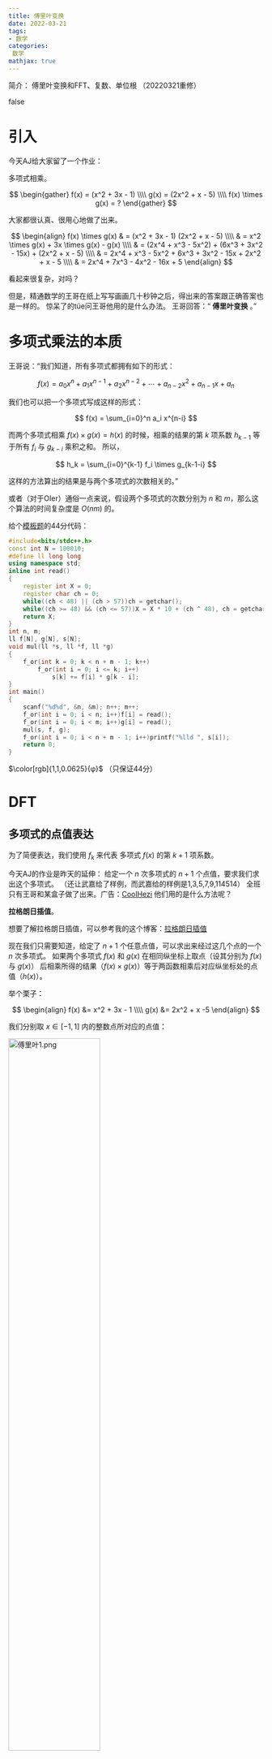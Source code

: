 ```yaml
---
title: 傅里叶变换
date: 2022-03-21
tags:
- 数学
categories:
 数学
mathjax: true
---
```


简介： 傅里叶变换和FFT、复数、单位根
（20220321重修）

<!--more-->

<div id="problem-card-vis">false</div>

# 引入

今天AJ给大家留了一个作业：

多项式相乘。

$$
\begin{gather}
f(x) = (x^2 + 3x - 1) \\\\
g(x) = (2x^2 + x - 5) \\\\
f(x) \times g(x) = ?
\end{gather}
$$

大家都很认真、很用心地做了出来。

$$
\begin{align}
f(x) \times g(x) & = (x^2 + 3x - 1) (2x^2 + x - 5) \\\\
& = x^2 \times g(x) + 3x \times g(x) - g(x) \\\\
& = (2x^4 + x^3 - 5x^2) + (6x^3 + 3x^2 - 15x) + (2x^2 + x - 5) \\\\
& = 2x^4 + x^3 - 5x^2 + 6x^3 + 3x^2 - 15x + 2x^2 + x - 5 \\\\
& = 2x^4 + 7x^3 - 4x^2 - 16x + 5
\end{align}
$$

看起来很复杂，对吗？

但是，精通数学的王哥在纸上写写画画几十秒钟之后，得出来的答案跟正确答案也是一样的。
惊呆了的tüe问王哥他用的是什么办法。
王哥回答：“ **傅里叶变换** 。”

# 多项式乘法的本质

王哥说：“我们知道，所有多项式都拥有如下的形式：

$$
f(x) = a_0 x^n + a_1 x^{n-1} + a_2 x^{n-2} + \cdots + a_{n-2} x^2 + a_{n-1} x +a_n
$$

我们也可以把一个多项式写成这样的形式：

$$
f(x) = \sum_{i=0}^n a_i x^{n-i}
$$

而两个多项式相乘 $f(x) \times g(x) = h(x)$ 的时候，相乘的结果的第 $k$ 项系数 $h_{k-1}$ 等于所有 $f_{i}$ 与 $g_{k-i}$ 乘积之和。
所以，

$$
h_k = \sum_{i=0}^{k-1} f_i \times g_{k-1-i}
$$

这样的方法算出的结果是与两个多项式的次数相关的。”

或者（对于OIer）通俗一点来说，假设两个多项式的次数分别为 $n$ 和 $m$，那么这个算法的时间复杂度是 $O(nm)$ 的。

给个[模板题](https://www.luogu.com.cn/problem/P3803)的44分代码：

``` cpp
#include<bits/stdc++.h>
const int N = 100010;
#define ll long long
using namespace std;
inline int read()
{
	register int X = 0;
	register char ch = 0;
	while((ch < 48) || (ch > 57))ch = getchar();
	while((ch >= 48) && (ch <= 57))X = X * 10 + (ch ^ 48), ch = getchar();
	return X;
}
int n, m;
ll f[N], g[N], s[N];
void mul(ll *s, ll *f, ll *g)
{
	f_or(int k = 0; k < n + m - 1; k++)
		f_or(int i = 0; i <= k; i++)
			s[k] += f[i] * g[k - i];
}
int main()
{
	scanf("%d%d", &n, &m); n++; m++;
	f_or(int i = 0; i < n; i++)f[i] = read();
	f_or(int i = 0; i < m; i++)g[i] = read();
	mul(s, f, g);
	f_or(int i = 0; i < n + m - 1; i++)printf("%lld ", s[i]);
	return 0;
}
```

$\color[rgb]{1,1,0.0625}{φ}$ （只保证44分）

# DFT

## 多项式的点值表达

为了简便表达，我们使用 $f_k$ 来代表 多项式 $f(x)$ 的第 $k+1$ 项系数。

今天AJ的作业是昨天的延伸：
给定一个 $n$ 次多项式的 $n+1$ 个点值，要求我们求出这个多项式。
（还让武嘉给了样例，而武嘉给的样例是1,3,5,7,9,114514）
全班只有王哥和某盒子做了出来。广告：[CoolHezi](https://space.bilibili.com/470952379)
他们用的是什么方法呢？

**拉格朗日插值**。

想要了解拉格朗日插值，可以参考我的这个博客：[拉格朗日插值](/maths/lagrange-interpolation)

现在我们只需要知道，给定了 $n+1$ 个任意点值，可以求出来经过这几个点的一个 $n$ 次多项式。
如果两个多项式 $f(x)$ 和 $g(x)$ 在相同纵坐标上取点（设其分别为 $f(x)$  与 $g(x)$） 后相乘所得的结果（$f(x) \times g(x)$）等于两函数相乘后对应纵坐标处的点值（$h(x)$）。

举个栗子：

$$
\begin{align}
f(x) &= x^2 + 3x - 1 \\\\
g(x) &= 2x^2 + x -5
\end{align}
$$

我们分别取 $x \in [-1,1]$ 内的整数点所对应的点值：

<img src="https://i.loli.net/2021/10/17/idm29GlQr7asBTc.png" alt="傅里叶1.png" width="60%" />

我们可以清楚的看到：

$$
\begin{align}
f(-1) & = -3 & f(0) & = -1 & f(1) & = 3 \\\\
g(-1) & = -4 & g(0) & = -5 & g(1) & = -2
\end{align}
$$

相乘之后可得：

$$
\begin{align}
h(-1) & = 12 & h(0) & = 5 & h(1) & = -6
\end{align}
$$

检验一下：

<img src="https://i.loli.net/2021/10/17/AvSKMrem6QlEtIU.png" alt="傅里叶2.png" width="60%" />

但想要求出 $h(x)$ ，我们至少需要4+1=5个点值。

怎么办？

多找几个啊。

于是我们就可以求出最终的多项式。

这就是FT的算法流程。
“把**系数**表达转换为**点值**表达”的算法叫做**DFT**
“把**点值**表达转换为**系数**表达”的算法叫做**IDFT**(DFT的逆运算)

P.S:

+ 从一个多项式的系数表达确定其点值表达的过程称为**求值**(毕竟求点值表达的过程就是取了 n 个 x 然后扔进了多项式求了 n 个值出来)；
+ 而求值运算的逆运算(也就是从一个多项式的点值表达确定其系数表达)被称为**插值**。

F(Fourier)和T(Transform)有了，那F(Fast)呢？

# 单位根与复数

但是最终我们并没有觉得有什么可以加以利用的良好性质啊。
我们这些蒟蒻只会利用一些有理数和一些简单的无理数来进行一些简单的计算，再难一点的就不会了。

~~（而且这个多项式的次数和系数稍微一大就bz了）~~
准确来说，我们最终还是需要 $n+m$ 个点的求值与相乘，最终得到的时间复杂度与 $O(mn)$ 实际上差不太多，而且很可能在某些情况下更劣一些。

但是，法国数学家 **傅里叶** 横空出世，找了一些毒瘤数据代入，结果发现可以分治而使时间复杂度降低。
而他代入的正是单位根 $ω_{n+1}^{0 \to n}$ 。

## 复数

首先我们需要介绍复数。

已经会了的可以[跳过](/maths/fourier-transform/#单位根)。

（p.s.:下面我们使用的所有 $\sqrt{\quad}$ 标识都指的是平方根，算术平方根已使用+-来标记。）

### 复数的概念

#### 虚数

我们所学的数轴是一条直线。

![傅里叶3.png](https://i.loli.net/2021/10/18/ImBF56rhAYUQ2cL.png)

每一个有理数都能完美地与数轴上的某一个点一一对应。

![傅里叶4.png](https://i.loli.net/2021/10/18/GBM34h7yDVjgzSm.png)

$+\sqrt2$ 、 $+\sqrt3$ 等无理数也能很好地对应在数轴上。

![傅里叶5.png](https://i.loli.net/2021/10/18/pAs2ObDQ3Mf7Bv1.png)

但是人们说：“那 $+\sqrt{-1}$ 怎么办啊？”

我们找不到与 $+\sqrt{-1}$ 相对应的点。
而 $+\sqrt{-1}$ 又的的确确存在。

怎么办？

于是人们发明了一个概念：虚数。
而 $+\sqrt{-1}$ 在虚数里面叫做**虚数单位**，用 $i$ 表示。
所以，$i^2=-1$ 。

但是又有人会问：“那 $-\sqrt{-1}$ 又怎么办？”

用 $-i$ 呗。

但是在数轴上，人们仍然找不到对应虚数的点。数轴上的每一个点都对应了一个实数，没有办法找到任何一个新的点来对应虚数了。
所以，人们就在数轴的 0 处添加了一条新的数轴，来代表虚数。这条新的数轴垂直于代表实数的数轴，单位是 $i$ 。

### 复数及其运算

复数形似 $a+bi$ 。
其中 $a$ 称为实部( $\Re$ )， $b$ 称为虚部( $\Im $ )。
复数也有加减乘除等运算。
复数加减时实部虚部分别加减：

$$
(a+bi) \pm (c+di) = (a \pm c) + (b \pm d)i
$$

复数相乘时实部虚部分别相乘：

$$
\begin{align}
(a+bi) \times (c+di) & = a \times (c+di) + bi \times (c+di) \\\\
& = ac + adi + bci - bd \\\\
& = (ac - bd) + (ad + bc)i
\end{align}
$$

复数相除时就有点难办了。
直觉告诉我们 $\dfrac{a+bi}{c+di}$ 不会好化简。

这里需要引入一个概念：复数的共轭。
$a+bi$ 的共轭是 $a-bi$ 。
一个复数乘以其共轭最终得到的是一个实数。（ $(a+bi) \times (a-bi) = a^2 + b^2$ ）

所以当我们化简 $\dfrac{a+bi}{c+di}$ 的时候，我们只需要上下同乘分母的共轭就可以了：
$$
\begin{align}
\frac{a+bi}{c+di} & = \frac{(a+bi)(c-di)}{(c+di)(c-di)} \\\\
& = \frac{(ac+bd) + (bc-ad)i}{c^2+d^2} \\\\
& = \frac{ac+bd}{c^2+d^2} + \frac{bc-ad}{c^2+d^2} i
\end{align}
$$

### 复数在数轴上的表示

那我们怎么在数轴上表示复数呢？

之前我们说过了，虚数单位 $i$ 找不到一个合适的与其对应的数轴上的点。

那我们到底怎么办呢？

于是有人加了一条垂直于原本数轴的轴，用来表示复数的虚部。

就像这样：

<img src="https://i.loli.net/2021/10/18/L9kKUvWyAhiconp.png" alt="傅里叶6.png" width="60%" />

于是我们举几个例子：

![傅里叶7.png](https://i.loli.net/2021/10/19/cgUE58lZkOQJ17G.png)

此时我们关注一下两个虚数的积：

<img src="https://i.loli.net/2021/10/19/RlLhAeVbzxXkHQf.png" alt="傅里叶8.png" width="60%" />

如果我们连接表示复数的点和原点，我们可以看见这三条线的长度分别是 $\sqrt{3^2+4^2}=\sqrt{25}=5$ ，$\sqrt{5^2+2^2}=\sqrt{29}$ 与 $\sqrt{14^2+23^2}=\sqrt{725} =5\sqrt{29}$ 。
凭借大家做几何题的直觉，我们可以看到， $5+2i$ 与 $x$ 轴的夹角与 $3+4i$ 与 $x$ 轴的夹角之和等于 $14+23i$ 与 $x$ 轴的夹角。
而且，通过刚才的例子，我们也可以看见 $5+2i$ 与原点的连线的长度与 $3+4i$ 与原点的连线的长度之积等于 $14+23i$ 与原点连线的长度。
数学家们为了简便地表示这些东西，发明了两个名词：**幅角**和**模长**。
所以，我们可以说，**两个复数相乘时，幅角相加，模长相乘。**

证明：

我们设三个点分别为 $A$  ，$B$ 与 $C$ 。

<img src="https://i.loli.net/2021/10/19/bVRTm4gy9dDhWnE.png" alt="傅里叶9.png" width="40%" />

我们分别连接 $AO$ ， $BO$ 与 $CO$ 。

<img src="https://i.loli.net/2021/10/19/TpDc6xyqOth5r8l.png" alt="傅里叶10.png" width="40%" />

因为 $C$ 点代表的是 $(ac-bd)+(ad+bc)i$ ，所以 $AO$ ， $BO$ 与 $CO$ 的长度分别是：

$$
\begin{align}
AO &= \sqrt{a^2 + b^2} \\\\
BO &= \sqrt{c^2 + d^2} \\\\
CO &= \sqrt{(ac - bd)^2 + (ad+bc)^2}
\end{align}
$$

我们化简一下 $CO$ 的表达式，可得：

$$
\begin{align}
CO & = \sqrt{(ac-bd)^2+(ad+bc)^2} \\\\
& = \sqrt{a^2 c^2 - 2abcd + b^2 d^2 + a^2 d^2 + 2abcd + b^2 c^2} \\\\
& = \sqrt{a^2 (c^2 + d^2) + b^2 (c^2 + d^2)} \\\\
& = \sqrt{(a^2 + b^2) (c^2 + d^2)} \\\\
& = \sqrt{a^2 + b^2} \times \sqrt{c^2 + d^2} \\\\
& = AO \times BO
\end{align}
$$

我们可以得出， $CO=AO \times BO$ 这一结论。

我们再连接 $BC$ 与 $AD$ ，$D$ 点代表 $1+0i$ 。

<img src="https://i.loli.net/2021/10/19/81gGbRmnowh5IpK.png" alt="傅里叶11.png" width="40%" />

凭借你做几何题的直觉，你应该知道 $\triangle AOD$ 与 $\triangle COB$ 看上去是相似的。

没错，他们就是相似的。

证明：

我们先算出来 $AD$ 和 $BC$ 的模长：

$$
\begin{align}
AD & = \sqrt{(a-1)^2 + b^2} \\\\
BC & = \sqrt{(ac-bd-c)^2 + (ad+bc-d)^2} \\\\
& = \sqrt{[(a-1)c-bd]^2 +[(a-1)d + bc]^2} \\\\
& = \sqrt{(a-1)^2 c^2 - 2(a-1)bcd + b^2 d^2 + (a-1)^2 d^2 + 2(a-1)bcd + b^2 c^2} \\\\
& = \sqrt{(a-1)^2 (c^2 + d^2) + b^2 (c^2 + d^2)} \\\\
& = \sqrt{[(a-1)^2 + b^2] (c^2 + d^2)} \\\\
& = \sqrt{(a-1)^2 + b^2} \times \sqrt{c^2 + d^2} \\\\
& = AD \times BO
\end{align}
$$

接下来我们证明两三角形相似：

$$
\begin{gather}
\because 
CO = AO \times BO , DO = 1 \\\\
\therefore \frac{CO}{AO} = \frac{BO}{DO} \\\\
\because BC = AD \times BO\\\\
\therefore \frac{BC}{AD} = BO \\\\
\therefore \frac{CO}{AO} = \frac{BO}{DO} = \frac{BC}{AD} \\\\
\therefore \triangle COB \sim \triangle AOD \\\\
\therefore \angle DOA = \angle BOC \\\\
\because \angle DOC = \angle DOB + \angle BOC \\\\
\therefore \angle DOC = \angle DOB + \angle DOA
\end{gather}
$$

证毕。

## 单位根

现在我们来介绍单位根。

单位根的意义是 $n$ 次方为 1 的复数，也就是 $x^n=1$ 的复数解。

如果你学过三角函数的话你应该十分清楚什么是单位圆。
而单位圆可以帮我们更好地理解什么是单位根和单位根为什么能够代入之后能实现分治。

我们先画出一个单位圆：

<img src="https://i.loli.net/2021/10/20/Eg1hOysmtHIK7YZ.png" alt="傅里叶12.png" width="60%" />

我们知道， $1^n=1$ ，所以单位根的其中一个一定是 $1$ 。

我们连接 $1$ 和 $0$ 。

<img src="https://i.loli.net/2021/10/20/ewkq5Hsl2Xh8iDn.png" alt="傅里叶13.png" width="60%" />

我们在这里举一个 $n=4$ 的栗子来帮助我们理解单位根。

首先，我们知道， $(\pm i)^2 = -1$ ，而 $-1^2=1$ ，
所以 $i$ 和 $-i$ 也是 $n=4$ 时的两个单位根。
当然，因为 $(-1)^2=1$ ，所以我们不能丢下-1。

<img src="https://i.loli.net/2021/10/20/ZgXGK4ioqftFAHa.png" alt="傅里叶14.png" width="60%" />

至此，我们就找齐了 $n=4$ 时的所有单位根。
我们记单位根分别为 $ω^0_4 , ω^1_4 , ω^2_4 , ω^3_4$ 。

但哪个对应哪个呢？

<img src="https://i.loli.net/2021/10/20/pRgxdBbhqrAvweP.png" alt="傅里叶15.png" width="60%" />

当我们观察图像的时候，我们可以发现这四个点与原点的连线可以平分这一个单位圆。
每相邻两条线之间的夹角都是 $90^{\circ}$ 。

当我们推广到 $n=8$ 的时候。我们可以另外得到 $\frac{1}{\sqrt2}+\frac{1}{\sqrt2}i , \frac{1}{\sqrt2}-\frac{1}{\sqrt2}i , -\frac{1}{\sqrt2}+\frac{1}{\sqrt2}i , -\frac{1}{\sqrt2}-\frac{1}{\sqrt2}i$ 四个单位根。

我们把他们表示在复平面上之后会是这样一个情况：

<img src="https://i.loli.net/2021/10/20/jXxYvVbk6ITR5Fc.png" alt="傅里叶16.png" width="60%" />

我们会发现，新增的这四个单位根所对应的点也在圆上，且所有的这几个点与圆心\原点的连线平分这个单位圆为8份。

所以我们可以这样理解，所有的 $ω_n^{0 \to n-1}$ 与原点的连线可以平分单位圆为 $n$ 份，且每相邻两条线之间的夹角都是 $\frac{2π}{n}$ （即 $\frac{360}{n}^{\circ}$ ）

这样就好编号了：从 $1$ 开始，逆时针编号。

举个栗子：

$ω_8^{0 \to 7}$ 的值分别为 $1 , \frac{1}{\sqrt2} + \frac{1}{\sqrt2}i , i , -\frac{1}{\sqrt2} + \frac{1}{\sqrt2}i , -1 , -\frac{1}{\sqrt2} - \frac{1}{\sqrt2}i , -i , \frac{1}{\sqrt2} - \frac{1}{\sqrt2}$ 。

p.s.:虽然我们只承认 $ω_n^k$ 中的 $0\leq k < n$ 的情况，但是 $k\geq n$ 和 $k<0$ 的情况还是有的，这就跟 $\geq 2π$ （即 $360^{\circ}$ ）和 $<0$ （即 $0^{\circ}$ ）的角一样。

### 单位根的性质

单位根有很多性质，这里会列举几个。其中，最后一个是最重要的，也是我们选择代入单位根的原因。

1. $ω^a_n + ω^b_n = ω_n^{a+b}$

  可以从把单位根类比成切蛋糕的方法去理解。

2. $(ω^1_n)^k = ω^k_n$ 

  可以理解成把 $k$ 块蛋糕拼起来。

3. $ω_{λn}^{λk} = ω_n^k$ 

  同可以理解成把一块蛋糕平均切成 $\lambda$ 块。

4. $ω^k_{2n} = - ω_{2n}^{(k+n)\bmod{n}}$

  这是最重要的一条。
  这条的证明可以在复平面上清晰的看出。

<img src="https://i.loli.net/2021/10/20/Huv9WglE7MbLTAj.png" alt="傅里叶17.png" width="60%" />

这一条性质是我们选择代入单位根的原因。但为什么呢？

# FFT

## 分治

傅里叶把多项式 $f(x)$ 按照次数分成奇偶两部分。（忘了的向前翻再看一遍）

即，
$$
\begin{align}
f(x) &= \sum^n_{i=0} a_i x^{n-i} \\\\
&= \sum_{i=0}^{\frac{n}{2}} a_i x^{n-2i} + \sum_{i=0}^{\frac{n}{2}} a_{i+1} x^{n-2i-1} 
\end{align}
$$
我们称 $\displaystyle \sum_{i=0}^{\frac{n}{2}} a_{i+1} x^{n-2i-1}$ 为 $f_o(x)$ ， 称 $\displaystyle \sum_{i=0}^{\frac{n}{2}} a_i x^{n-2i}$ 为 $f_e(x)$ 。

此时我们把式子化简一下，可得
$$
f(x) = f_e(x^2) + x f_o(x^2)
$$

所以，我们想要计算 $f(x)$ 的话，只需要计算 $f_e(x)$ 与 $f_o(x)$ 即可。
当然，我们计算 $f_e(x)$ 与 $f_o(x)$ 的时候，也像刚才我们分解 $f(x)$ 一样，把它们分解掉。
最终我们可以达到分治的效果。

而我们不可能对于所有的点都进行实际的代入求值运算，那样会爆精度。

## 代入求值

我们刚刚介绍了单位根的性质，所以我们可以代入单位根来简化运算。

怎么简化？

我们尝试过代入几个整数来求值，但是那样子复杂度会爆掉。

然后我们就想到了代入相反数。
这样的话，我们只需要求出一半的值，就可以得到另外的所有值了。

我们还可以再快，即进行分治。

但是，分治要求我们每一次分治代入的值都为相反数，这要求了一对相反数的平方仍为相反数。
于是我们就找到了单位根。

我们代入 $ω^k_n$ （$0 \leq k < \dfrac{n}{2}$），可得：
$$
\begin{align}
f(ω^k_n) &= f_e((ω^k_n)^2) + ω^k_n f_o((ω^k_n)^2) \\\\
&= f_e (ω^k_{\frac{n}{2}}) + ω^k_n f_o(ω^k_{\frac{n}{2}})
\end{align}
$$

此时我们对这个式子进行稍稍的变动，可得：
$$
\begin{align}
f(ω^k_n) &= f_e((ω^k_n)^2) + ω^k_n f_o((ω^k_n)^2) \\\\
f(ω_n^{k+\frac{n}{2}}) &= f_e((ω_n^{k+\frac{n}{2}})^2) + ω_n^{k+\frac{n}{2}} f_o((ω_n^{k+\frac{n}{2}})^2) \\\\
&= f_e (ω_n^{2k+n}) + ω_n^{k+\frac{n}{2}} f_o(ω_n^{2k+n}) \\\\
&= f_e (ω_n^{2k}) + ω_n^{k+\frac{n}{2}} f_o(ω_n^{2k}) \\\\
&= f_e (ω_{\frac{n}{2}}^k) + ω_n^{k+\frac{n}{2}} f_o(ω_{\frac{n}{2}}^k) \\\\
&= f_e (ω_{\frac{n}{2}}^k) - ω^k_n f_o(ω_{\frac{n}{2}}^k)
\end{align}
$$


通过 $\begin{cases} f(ω_n^k)=f_e(ω_{\frac{n}{2}}^k)+ω^k_nf_o(ω_{\frac{n}{2}}^k) \\\\ f(ω_n^{k+\frac{n}{2}})=f_e (ω_{\frac{n}{2}}^k) - ω_n^k f_o(ω_{\frac{n}{2}}^k)\end{cases}$ 这两个式子，我们理论上是可以求出所有点值的。因为 $f_e(x)$ 与 $f_o(x)$ 理论上只有 $f(x)$ 次数的一半，只能得到完整地求出 $f(x)$ 所需要的点值的一半。而两个式子分别能求出一半且互不重复，合起来就是我们所需要的所有点值了。

但是当我们遇到某一层的 $f(x)$ 是奇数次的时候，我们应该怎么办呢？

答案是：自己补。

我们可以手动为这个多项式补成2的整数次幂次。当然，是在不影响多项式整体的值得前提下，所以我们选择补0，即我们补上去的所有的 $a_k$ 都是0。

# 代码实现

## DFT

### 复数结构体

为了表示方便，我们使用结构体来表示复数。

我们同时重载一下运算符，以便做复数之间的四则运算。

``` cpp
#include <cstdio>
#include <cmath>
#include <iostream>
using namespace str;
struct Comp
{
	Comp(double xx = 0, double yy = 0) { x = xx, y = yy; }
	double x, y;
	Comp operator + (Comp const &B) const
	{
		return Comp(x + B.x, y + B.y);
	}
	Comp operator - (Comp const &B) const
	{
		return Comp(x - B.x, y - B.y);
	}
	Comp operator * (Comp const &B) const
	{
		return Comp(x * B.x - y * B.y, x * B.y + y * B.x);
	}
	Comp operator / (Comp const &B) const
	{
		double t = B.x * B.x + B.y * B.y;
		return Comp((x * B.x + y * B.y) / t, (y * B.x - x * B.y) / t);
	}
}a, b;
void write(Comp n)
{
	bool flag = false;
	if(n.x > 0)
	{
		cout << n.x;
	}
	else if(n.x < 0)
	{
		putchar('(');
		flag = true;
		cout << n.x;
	}
	if(n.y > 0)
	{
		if(n.x != 0)putchar('+');
		cout << n.y;
		putchar('i');
	}
	else
	{
		if(n.x == 0)
		{
			putchar('(');
			flag = true;
		}
		cout << n.y;
		putchar('i');
	}
	if(flag)putchar(')');
}
int main()
{
	cin >> a.x >> a.y >> b.x >> b.y;
	Comp c;
	c = a + b;
	write(a), putchar('+'), write(b), putchar('='), write(c), putchar('\n');
	c = a - b;
	write(a), putchar('-'), write(b), putchar('='), write(c), putchar('\n');
	c = a * b;
	write(a), putchar('*'), write(b), putchar('='), write(c), putchar('\n');
	c = a / b;
	write(a), putchar('/'), write(b), putchar('='), write(c), putchar('\n');
	return 0;
}
```

$\color[rgb]{1,1,0.0625}{φ}$

### 预处理单位根

我们之前应该提到过什么是单位根。但是怎么快速求出我们需要用的所有单位根呢？
开根号的方法太慢了，打表又太难。
所以我们使用三角函数。
没学过三角函数的可以自己先学一下~~（话说为什么你会先学傅里叶变换？）~~
我们首先求出 $ω^1_n$ 。

[anime here]

C++的三角函数采用的是弧度制。而刚才我们已经介绍过什么是弧度了。

所以， $ω^1_n$ 就等于 $\cos(\dfrac{2π}{n})+\sin(\dfrac{2π}{n})i$ 。

把得到的结果依次乘起来就是所有的单位根。

``` cpp
#include<cstdio>
#include<cmath>
#define Maxn 1000500
//用这句话能得到得到精确的π
//但是实际上并没有自己手动打更精确
//比如说下一个代码就是我自己手打的
const double Pi = acos(-1);
using namespace std;
struct CP
{
	CP(double xx = 0, double yy = 0) { x = xx, y = yy; }
	double x, y;
	CP operator + (CP const &B) const
	{
		return CP(x + B.x, y + B.y);
	}
	CP operator - (CP const &B) const
	{
		return CP(x - B.x, y - B.y);
	}
	CP operator * (CP const &B) const
	{
		return CP(x * B.x - y * B.y, x * B.y + y * B.x);
	}
//除法没用
}w[Maxn];
//w长得是不是很像ω?
int n;
int main()
{
	scanf("%d", &n);
	CP sav(cos(2 * Pi / n), sin(2 * Pi / n)), buf(1, 0);
	f_or(int i = 0; i < n; i++)
	{
		w[i] = buf;
		buf = buf * sav;
	}
	f_or(int i = 0; i < n; i++)
		printf("w[%d][n]=(%.4lf,%.4lf)\n", i, w[i].x, w[i].y);
	//由于精度问题会出现-0.0000的情况,将就看吧
	return 0;
}
```

[$\blacktriangleright$](https://www.luogu.org/blog/command-block/fft-xue-xi-bi-ji)

### 递归实现

``` cpp
#include <cstdio>
#include <cmath>
#define Maxn 1350000
using namespace std;
const double Pi = 3.1415926535897932394626433832795;
int n, m;
struct CP
{
	CP(double xx = 0, double yy = 0) { x = xx, y = yy; }
	double x, y;
	CP operator + (CP const &B) const
	{
		return CP(x + B.x, y + B.y);
	}
	CP operator - (CP const &B) const
	{
		return CP(x - B.x, y - B.y);
	}
	CP operator * (CP const &B) const
	{
		return CP(x * B.x - y * B.y, x * B.y + y * B.x);
	}
//除法这里没用
}f[Maxn << 1], sav[Maxn << 1];
void dft(CP *f, int len)
{
	if(len == 1)return;//边界
	//指针的使用比较巧妙 
	CP *fl = f, *fr = f + len / 2;
	f_or(int k = 0; k < len; k++)sav[k] = f[k];
	f_or(int k = 0; k < len / 2; k++)//分奇偶打乱
	{
		fl[k] = sav[k << 1]; fr[k] = sav[k << 1 | 1];
	}
	dft(fl, len / 2);
	dft(fr, len / 2);//处理子问题
	//由于每次使用的单位根次数不同(len次单位根),所以要重新求。
	CP tG(cos(2 * Pi / len), sin(2 * Pi / len)), buf(1, 0);
	f_or(int k = 0; k < len / 2; k++)
	{
//这里buf = (len次单位根的第k个) 
		sav[k] = fl[k] + buf * fr[k];//(1)
		sav[k + len / 2] = fl[k] - buf * fr[k];//(2)
		//这两条语句具体见上面的式子
		buf = buf * tG;//得到下一个单位根。
	}f_or(int k = 0; k < len; k++)f[k] = sav[k];
}
int main()
{
	scanf("%d", &n);
	f_or(int i = 0; i < n; i++)scanf("%lf", &f[i].x);
	//一开始都是实数,虚部为0
	f_or(m = 1; m < n; m <<= 1);
	//把长度补到2的幂,不必担心高次项的系数,因为默认为0
	dft(f, m);
	f_or(int i = 0; i < m; ++i)
		printf("(%.4f,%.4f)\n", f[i].x, f[i].y);
	return 0;
}
```

[$\blacktriangleright$](https://www.luogu.org/blog/command-block/fft-xue-xi-bi-ji)

好了，我相信你已经学会了利用DFT把多项式拆成一系列点值了。

但是我们怎么把这些点值还原为多项式呢？

# IDFT

IDFT只需要改变DFT中的一点东西就可以得到。

因为我们代入的时候，得到了一个点值序列，我们在此称其为 $u$ ，而 $\displaystyle u[k]=\sum_{i=0}^{n-1} (ω^k_n)^i f(i)$ ，所以 $\displaystyle f(i) = \frac{\sum\limits_{i=0}^{n-1} (ω_n^{-k})^i u[i]}{n}$ 。

具体的证明过程目前请见[这里](https://www.luogu.com.cn/blog/command-block/fft-xue-xi-bi-ji) 。这个证明涉及到了单位根反演，可以再写一篇博客，所以我等写到的时候再补全证明。

上代码：

``` cpp
#include <bits/stdc++.h>
#include <cmath>
const int N = 1350010;
using namespace std;
const double Pi = 3.1415926535897932384626433832795;
int n, m;
struct CP
{
	CP(double xx = 0, double yy = 0) { x = xx, y = yy; }
	double x, y;
	CP operator + (CP const &B) const
	{
		return CP(x + B.x, y + B.y);
	}
	CP operator - (CP const &B) const
	{
		return CP(x - B.x, y - B.y);
	}
	CP operator * (CP const &B) const
	{
		return CP(x * B.x - y * B.y, x * B.y + y * B.x);
	}
}f[N << 1], p[N << 1], sav[N << 1];
int tr[N << 1];
void fft(CP *f, bool flag)
{
	f_or(int i = 0; i < n; i++)
		if(i < tr[i])swap(f[i], f[tr[i]]);
	f_or(int p = 2; p <= n; p <<= 1)
	{
		int len = p >> 1;
		CP tG(cos(2 * Pi / p), sin(2 * Pi / p));
		if(!flag)tG.y *= -1;
		f_or(int k = 0; k < n; k += p)
		{
			CP buf(1, 0);
			f_or(int l = k; l < k + len; l++)
			{
				CP tt = buf * f[len + l];
				f[len + l] = f[l] - tt;
				f[l] = f[l] + tt;
				buf = buf * tG;
			}
		}
	}
}
int main()
{
	scanf("%d%d", &n, &m);
	f_or(int i = 0; i <= n; i++)scanf("%lf", &f[i].x);
	f_or(int i = 0; i <= m; i++)scanf("%lf", &p[i].x);
	f_or(m += n, n = 1; n <= m; n <<= 1);
	f_or(int i = 0; i < n; i++)
		tr[i] = (tr[i >> 1] >> 1) | ((i & 1) ? n >> 1 : 0);
	fft(f, 1); fft(p, 1);
	f_or(int i = 0; i < n; ++i)f[i] = f[i] * p[i];
	fft(f, 0);
	f_or(int i = 0; i <= m; ++i)printf("%d ", ( int )(f[i].x / n + 0.49));
	return 0;
}

```

[$\blacktriangleright$](https://www.luogu.org/blog/command-block/fft-xue-xi-bi-ji)

